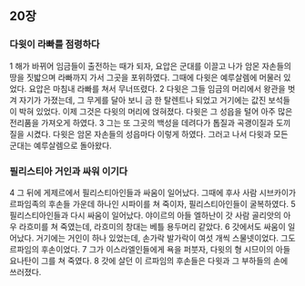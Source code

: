 ## 20장
### 다윗이 라빠를 점령하다
1 해가 바뀌어 임금들이 출전하는 때가 되자, 요압은 군대를 이끌고 나가 암몬 자손들의 땅을 짓밟으며 라빠까지 가서 그곳을 포위하였다. 그때에 다윗은 예루살렘에 머물러 있었다. 요압은 마침내 라빠를 쳐서 무너뜨렸다.
2 다윗은 그들 임금의 머리에서 왕관을 벗겨 자기가 가졌는데, 그 무게를 달아 보니 금 한 탈렌트나 되었고 거기에는 값진 보석들이 박혀 있었다. 이제 그것은 다윗의 머리에 얹혀졌다. 다윗은 그 성읍을 털어 아주 많은 전리품을 가져오게 하였다.
3 그는 또 그곳의 백성을 데려다가 톱질과 곡괭이질과 도끼질을 시켰다. 다윗은 암몬 자손들의 성읍마다 이렇게 하였다. 그러고 나서 다윗과 모든 군대는 예루살렘으로 돌아왔다.
### 필리스티아 거인과 싸워 이기다
4 그 뒤에 게제르에서 필리스티아인들과 싸움이 일어났다. 그때에 후사 사람 시브카이가 르파임족의 후손들 가운데 하나인 시파이를 쳐 죽이자, 필리스티아인들이 굴복하였다.
5 필리스티아인들과 다시 싸움이 일어났다. 야이르의 아들 엘하난이 갓 사람 골리앗의 아우 라흐미를 쳐 죽였는데, 라흐미의 창대는 베틀 용두머리 같았다.
6 갓에서도 싸움이 일어났다. 거기에는 거인이 하나 있었는데, 손가락 발가락이 여섯 개씩 스물넷이었다. 그도 르파임의 후손이었다.
7 그가 이스라엘인들에게 욕을 퍼붓자, 다윗의 형 시므이의 아들 요나탄이 그를 쳐 죽였다.
8 갓에 살던 이 르파임의 후손들은 다윗과 그 부하들의 손에 쓰러졌다.
